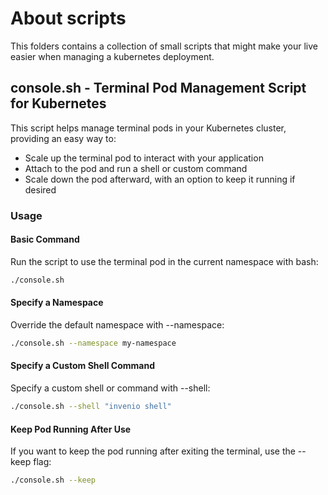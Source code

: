 # About scripts

This folders contains a collection of small scripts that might make your live easier when managing a kubernetes deployment.

## console.sh - Terminal Pod Management Script for Kubernetes

This script helps manage terminal pods in your Kubernetes cluster, providing an easy way to:

- Scale up the terminal pod to interact with your application
- Attach to the pod and run a shell or custom command
- Scale down the pod afterward, with an option to keep it running if desired

### Usage

#### Basic Command

Run the script to use the terminal pod in the current namespace with bash:

```sh
./console.sh
```

#### Specify a Namespace

Override the default namespace with --namespace:

```sh
./console.sh --namespace my-namespace
```

#### Specify a Custom Shell Command

Specify a custom shell or command with --shell:

```sh
./console.sh --shell "invenio shell"
```

#### Keep Pod Running After Use

If you want to keep the pod running after exiting the terminal, use the --keep flag:

```sh
./console.sh --keep
```

